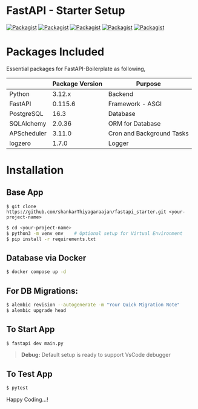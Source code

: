 # FastAPI - Starter Setup
[![Packagist](https://img.shields.io/badge/FastAPI-0.115.6-blue?logo=fastapi&logoColor=green)](https://github.com/shankarThiyagaraajan/fastapi_starter) [![Packagist](https://img.shields.io/badge/Python-3.12.x-blue?logo=python&logoColor=white)](https://github.com/shankarThiyagaraajan/fastapi_starter) [![Packagist](https://img.shields.io/badge/Docker-Ready-greeb?logo=docker&logoColor=white)](https://github.com/shankarThiyagaraajan/fastapi_starter) [![Packagist](https://img.shields.io/badge/SQLAlchemy-2.0.36-red?logo=SQLAlchemy&logoColor=white)](https://github.com/shankarThiyagaraajan/fastapi_starter) [![Packagist](https://img.shields.io/badge/Test-Success-greeb?logo=SQLAlchemy&logoColor=white)](https://github.com/shankarThiyagaraajan/fastapi_starter)

# Packages Included
Essential packages for  FastAPI-Boilerplate as following,

|                |Package Version                          |Purpose                         |
|----------------|-------------------------------|-----------------------------|
|Python |3.12.x            |Backend            |
|FastAPI          |0.115.6            |Framework - ASGI           |
|PostgreSQL          |16.3|Database|
|SQLAlchemy          |2.0.36|ORM for Database|
|APScheduler          |3.11.0|Cron and Background Tasks|
|logzero          |1.7.0|Logger|


# Installation

## Base App
``` base
$ git clone https://github.com/shankarThiyagaraajan/fastapi_starter.git <your-project-name>
```
```bash
$ cd <your-project-name>
$ python3 -m venv env    # Optional setup for Virtual Environment
$ pip install -r requirements.txt
```

## Database via Docker
```bash
$ docker compose up -d
```

## For DB Migrations:
```bash
$ alembic revision --autogenerate -m "Your Quick Migration Note"
$ alembic upgrade head
```

## To Start App
```bash
$ fastapi dev main.py
```

> **Debug:** Default setup is ready to support VsCode debugger

## To Test App
```bash
$ pytest
```

Happy Coding...!
